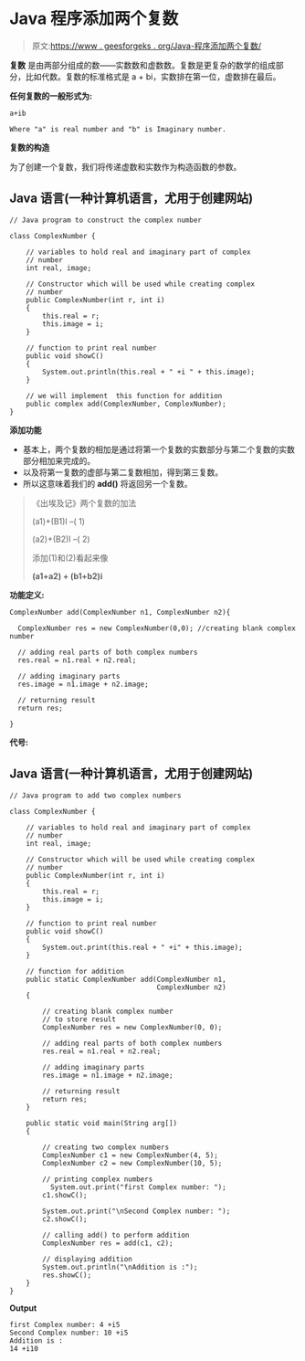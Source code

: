# Java 程序添加两个复数

> 原文:[https://www . geesforgeks . org/Java-程序添加两个复数/](https://www.geeksforgeeks.org/java-program-to-add-two-complex-numbers/)

**复数** 是由两部分组成的数——实数数和虚数数。复数是更复杂的数学的组成部分，比如代数。复数的标准格式是 a + bi，实数排在第一位，虚数排在最后。

**任何复数的一般形式为:**

```
a+ib

Where "a" is real number and "b" is Imaginary number.
```

**复数的构造**

为了创建一个复数，我们将传递虚数和实数作为构造函数的参数。

## Java 语言(一种计算机语言，尤用于创建网站)

```
// Java program to construct the complex number

class ComplexNumber {

    // variables to hold real and imaginary part of complex
    // number
    int real, image;

    // Constructor which will be used while creating complex
    // number
    public ComplexNumber(int r, int i)
    {
        this.real = r;
        this.image = i;
    }

    // function to print real number
    public void showC()
    {
        System.out.println(this.real + " +i " + this.image);
    }

    // we will implement  this function for addition
    public complex add(ComplexNumber, ComplexNumber);
}
```

**添加功能**

*   基本上，两个复数的相加是通过将第一个复数的实数部分与第二个复数的实数部分相加来完成的。
*   以及将第一复数的虚部与第二复数相加，得到第三复数。
*   所以这意味着我们的 **add()** 将返回另一个复数。

> 《出埃及记》两个复数的加法
> 
> (a1)+(B1)I –( 1)
> 
> (a2)+(B2)I –( 2)
> 
> 添加(1)和(2)看起来像
> 
> **(a1+a2) + (b1+b2)i**

**功能定义:**

```
ComplexNumber add(ComplexNumber n1, ComplexNumber n2){

  ComplexNumber res = new ComplexNumber(0,0); //creating blank complex number 

  // adding real parts of both complex numbers
  res.real = n1.real + n2.real;

  // adding imaginary parts
  res.image = n1.image + n2.image;

  // returning result
  return res;

}
```

**代号:**

## Java 语言(一种计算机语言，尤用于创建网站)

```
// Java program to add two complex numbers

class ComplexNumber {

    // variables to hold real and imaginary part of complex
    // number
    int real, image;

    // Constructor which will be used while creating complex
    // number
    public ComplexNumber(int r, int i)
    {
        this.real = r;
        this.image = i;
    }

    // function to print real number
    public void showC()
    {
        System.out.print(this.real + " +i" + this.image);
    }

    // function for addition
    public static ComplexNumber add(ComplexNumber n1,
                                    ComplexNumber n2)
    {

        // creating blank complex number
        // to store result
        ComplexNumber res = new ComplexNumber(0, 0);

        // adding real parts of both complex numbers
        res.real = n1.real + n2.real;

        // adding imaginary parts
        res.image = n1.image + n2.image;

        // returning result
        return res;
    }

    public static void main(String arg[])
    {

        // creating two complex numbers
        ComplexNumber c1 = new ComplexNumber(4, 5);
        ComplexNumber c2 = new ComplexNumber(10, 5);

        // printing complex numbers
          System.out.print("first Complex number: ");
        c1.showC();

        System.out.print("\nSecond Complex number: ");
        c2.showC();

        // calling add() to perform addition
        ComplexNumber res = add(c1, c2);

        // displaying addition
        System.out.println("\nAddition is :");
        res.showC();
    }
}
```

**Output**

```
first Complex number: 4 +i5
Second Complex number: 10 +i5
Addition is :
14 +i10
```